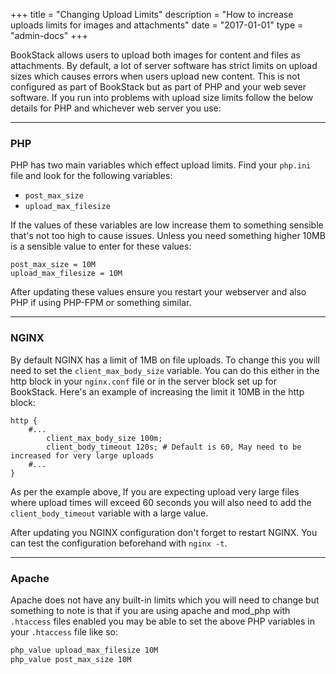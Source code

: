 +++
title = "Changing Upload Limits"
description = "How to increase uploads limits for images and attachments"
date = "2017-01-01"
type = "admin-docs"
+++

BookStack allows users to upload both images for content and files as attachments. By default, a lot of server software has strict limits on upload sizes which causes errors when users upload new content. This is not configured as part of BookStack but as part of PHP and your web sever software. If you run into problems with upload size limits follow the below details for PHP and whichever web server you use:

---

### PHP

PHP has two main variables which effect upload limits. Find your `php.ini` file and look for the following variables:

* `post_max_size`
* `upload_max_filesize`

If the values of these variables are low increase them to something sensible that's not too high to cause issues. Unless you need something higher 10MB is a sensible value to enter for these values:

```
post_max_size = 10M
upload_max_filesize = 10M
```

After updating these values ensure you restart your webserver and also PHP if using PHP-FPM or something similar.

---

### NGINX

By default NGINX has a limit of 1MB on file uploads. To change this you will need to set the `client_max_body_size` variable. You can do this either in the http block in your `nginx.conf` file or in the server block set up for BookStack. Here's an example of increasing the limit it 10MB in the http block:

```nginx
http {
	#...
        client_max_body_size 100m;
        client_body_timeout 120s; # Default is 60, May need to be increased for very large uploads
	#...
}
```

As per the example above, If you are expecting upload very large files where upload times will exceed 60 seconds you will also need to add the `client_body_timeout` variable with a large value.

After updating you NGINX configuration don't forget to restart NGINX. You can test the configuration beforehand with `nginx -t`.

---

### Apache

Apache does not have any built-in limits which you will need to change but something to note is that if you are using apache and mod_php with `.htaccess` files enabled you may be able to set the above PHP variables in your `.htaccess` file like so:

```apache
php_value upload_max_filesize 10M
php_value post_max_size 10M
```
